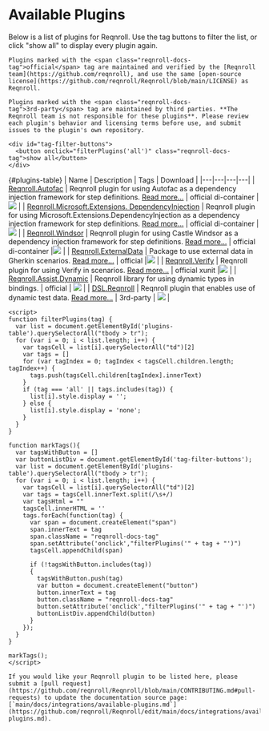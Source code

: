 # Available Plugins

Below is a list of plugins for Reqnroll. Use the tag buttons to filter the list, or click "show all" to display every plugin again.

```{important}
Plugins marked with the <span class="reqnroll-docs-tag">official</span> tag are maintained and verified by the [Reqnroll team](https://github.com/reqnroll), and use the same [open‑source license](https://github.com/reqnroll/Reqnroll/blob/main/LICENSE) as Reqnroll.

Plugins marked with the <span class="reqnroll-docs-tag">3rd‑party</span> tag are maintained by third parties. **The Reqnroll team is not responsible for these plugins**. Please review each plugin's behavior and licensing terms before use, and submit issues to the plugin's own repository.
```

```{raw} html
<div id="tag-filter-buttons">
  <button onclick="filterPlugins('all')" class="reqnroll-docs-tag">show all</button>
</div>
```

{#plugins-table}
| Name | Description | Tags | Download |
|---|---|---|---|
| [Reqnroll.Autofac](https://github.com/reqnroll/Reqnroll) | Reqnroll plugin for using Autofac as a dependency injection framework for step definitions. [Read more...](autofac.md) | official di-container | <a href="https://www.nuget.org/packages/Reqnroll.Autofac/">![](https://img.shields.io/nuget/v/Reqnroll.Autofac.svg)</a> |
| [Reqnroll.Microsoft.Extensions. DependencyInjection](https://github.com/reqnroll/Reqnroll) | Reqnroll plugin for using Microsoft.Extensions.DependencyInjection as a dependency injection framework for step definitions. [Read more...](dependency-injection.md) | official di-container |<a href="https://www.nuget.org/packages/Reqnroll.Microsoft.Extensions.DependencyInjection/">![](https://img.shields.io/nuget/v/Reqnroll.Microsoft.Extensions.DependencyInjection.svg)</a> |
| [Reqnroll.Windsor](https://github.com/reqnroll/Reqnroll) | Reqnroll plugin for using Castle Windsor as a dependency injection framework for step definitions. [Read more...](windsor.md) | official di-container |<a href="https://www.nuget.org/packages/Reqnroll.Windsor/">![](https://img.shields.io/nuget/v/Reqnroll.Windsor.svg)</a> |
| [Reqnroll.ExternalData](https://www.nuget.org/packages/Reqnroll.ExternalData/) | Package to use external data in Gherkin scenarios. [Read more...](https://go.reqnroll.net/doc-externaldata) | official |<a href="https://www.nuget.org/packages/Reqnroll.ExternalData/">![](https://img.shields.io/nuget/vpre/Reqnroll.ExternalData.svg)</a> |
| [Reqnroll.Verify](https://github.com/reqnroll/Reqnroll/tree/main/Plugins/Reqnroll.Verify) | Reqnroll plugin for using Verify in scenarios. [Read more...](verify.md) | official xunit |<a href="https://www.nuget.org/packages/Reqnroll.Verify/">![](https://img.shields.io/nuget/v/Reqnroll.Verify.svg)</a> |
| [Reqnroll.Assist.Dynamic](https://github.com/reqnroll/Reqnroll/tree/main/Plugins/Reqnroll.Assist.Dynamic) | Reqnroll library for using dynamic types in bindings. | official | <a href="https://www.nuget.org/packages/Assist.Dynamic/">![](https://img.shields.io/nuget/v/Reqnroll.Assist.Dynamic.svg)</a> |
| [DSL.Reqnroll](https://github.com/nowakpi/DSL.Reqnroll) | Reqnroll plugin that enables use of dynamic test data. [Read more...](https://github.com/nowakpi/DSL.Reqnroll/blob/master/README.md) | 3rd-party | <a href="https://www.nuget.org/packages/DSL.Reqnroll/">![](https://img.shields.io/nuget/v/DSL.Reqnroll.svg)</a> |

```{raw} html
<script>
function filterPlugins(tag) {
  var list = document.getElementById('plugins-table').querySelectorAll("tbody > tr");
  for (var i = 0; i < list.length; i++) {
    var tagsCell = list[i].querySelectorAll("td")[2]
    var tags = []
    for (var tagIndex = 0; tagIndex < tagsCell.children.length; tagIndex++) {
      tags.push(tagsCell.children[tagIndex].innerText)
    }
    if (tag === 'all' || tags.includes(tag)) {
      list[i].style.display = '';
    } else {
      list[i].style.display = 'none';
    }
  }
}

function markTags(){
  var tagsWithButton = []
  var buttonListDiv = document.getElementById('tag-filter-buttons');
  var list = document.getElementById('plugins-table').querySelectorAll("tbody > tr");
  for (var i = 0; i < list.length; i++) {
    var tagsCell = list[i].querySelectorAll("td")[2]
    var tags = tagsCell.innerText.split(/\s+/)
    var tagsHtml = ""
    tagsCell.innerHTML = ''
    tags.forEach(function(tag) {
      var span = document.createElement("span")
      span.innerText = tag
      span.className = "reqnroll-docs-tag"
      span.setAttribute('onclick',"filterPlugins('" + tag + "')")
      tagsCell.appendChild(span)

      if (!tagsWithButton.includes(tag))
      {
        tagsWithButton.push(tag)
        var button = document.createElement("button")
        button.innerText = tag
        button.className = "reqnroll-docs-tag"
        button.setAttribute('onclick',"filterPlugins('" + tag + "')")
        buttonListDiv.appendChild(button)
      }
    });
  }
}

markTags();
</script>
```

```{note}
If you would like your Reqnroll plugin to be listed here, please submit a [pull request](https://github.com/reqnroll/Reqnroll/blob/main/CONTRIBUTING.md#pull-requests) to update the documentation source page: [`main/docs/integrations/available-plugins.md`](https://github.com/reqnroll/Reqnroll/edit/main/docs/integrations/available-plugins.md).
```